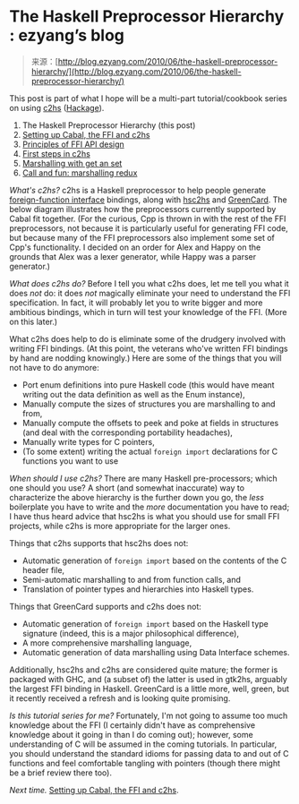 <!--yml
category: 未分类
date: 2024-07-01 18:18:16
-->

# The Haskell Preprocessor Hierarchy : ezyang’s blog

> 来源：[http://blog.ezyang.com/2010/06/the-haskell-preprocessor-hierarchy/](http://blog.ezyang.com/2010/06/the-haskell-preprocessor-hierarchy/)

This post is part of what I hope will be a multi-part tutorial/cookbook series on using [c2hs](http://www.cse.unsw.edu.au/~chak/haskell/c2hs/) ([Hackage](http://hackage.haskell.org/cgi-bin/hackage-scripts/package/c2hs)).

1.  The Haskell Preprocessor Hierarchy (this post)
2.  [Setting up Cabal, the FFI and c2hs](http://blog.ezyang.com/2010/06/setting-up-cabal-the-ffi-and-c2hs/)
3.  [Principles of FFI API design](http://blog.ezyang.com/2010/06/principles-of-ffi-api-design/)
4.  [First steps in c2hs](http://blog.ezyang.com/2010/06/first-steps-in-c2hs/)
5.  [Marshalling with get an set](http://blog.ezyang.com/2010/06/marshalling-with-get-and-set/)
6.  [Call and fun: marshalling redux](http://blog.ezyang.com/2010/06/call-and-fun-marshalling-redux/)

*What's c2hs?* c2hs is a Haskell preprocessor to help people generate [foreign-function interface](http://www.haskell.org/haskellwiki/FFI_Introduction) bindings, along with [hsc2hs](http://www.haskell.org/ghc/docs/6.12.2/html/users_guide/hsc2hs.html) and [GreenCard](http://www.haskell.org/greencard/). The below diagram illustrates how the preprocessors currently supported by Cabal fit together. (For the curious, Cpp is thrown in with the rest of the FFI preprocessors, not because it is particularly useful for generating FFI code, but because many of the FFI preprocessors also implement some set of Cpp's functionality. I decided on an order for Alex and Happy on the grounds that Alex was a lexer generator, while Happy was a parser generator.)

*What does c2hs do?* Before I tell you what c2hs does, let me tell you what it does *not* do: it does *not* magically eliminate your need to understand the FFI specification. In fact, it will probably let you to write bigger and more ambitious bindings, which in turn will test your knowledge of the FFI. (More on this later.)

What c2hs does help to do is eliminate some of the drudgery involved with writing FFI bindings. (At this point, the veterans who've written FFI bindings by hand are nodding knowingly.) Here are some of the things that you will not have to do anymore:

*   Port enum definitions into pure Haskell code (this would have meant writing out the data definition as well as the Enum instance),
*   Manually compute the sizes of structures you are marshalling to and from,
*   Manually compute the offsets to peek and poke at fields in structures (and deal with the corresponding portability headaches),
*   Manually write types for C pointers,
*   (To some extent) writing the actual `foreign import` declarations for C functions you want to use

*When should I use c2hs?* There are many Haskell pre-processors; which one should you use? A short (and somewhat inaccurate) way to characterize the above hierarchy is the further down you go, the *less* boilerplate you have to write and the *more* documentation you have to read; I have thus heard advice that hsc2hs is what you should use for small FFI projects, while c2hs is more appropriate for the larger ones.

Things that c2hs supports that hsc2hs does not:

*   Automatic generation of `foreign import` based on the contents of the C header file,
*   Semi-automatic marshalling to and from function calls, and
*   Translation of pointer types and hierarchies into Haskell types.

Things that GreenCard supports and c2hs does not:

*   Automatic generation of `foreign import` based on the Haskell type signature (indeed, this is a major philosophical difference),
*   A more comprehensive marshalling language,
*   Automatic generation of data marshalling using Data Interface schemes.

Additionally, hsc2hs and c2hs are considered quite mature; the former is packaged with GHC, and (a subset of) the latter is used in gtk2hs, arguably the largest FFI binding in Haskell. GreenCard is a little more, well, green, but it recently received a refresh and is looking quite promising.

*Is this tutorial series for me?* Fortunately, I'm not going to assume too much knowledge about the FFI (I certainly didn't have as comprehensive knowledge about it going in than I do coming out); however, some understanding of C will be assumed in the coming tutorials. In particular, you should understand the standard idioms for passing data to and out of C functions and feel comfortable tangling with pointers (though there might be a brief review there too).

*Next time.* [Setting up Cabal, the FFI and c2hs](http://blog.ezyang.com/2010/06/setting-up-cabal-the-ffi-and-c2hs/).